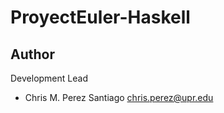# ProyectEuler-Haskell

**Author**
-----------------
Development Lead

 - Chris M. Perez Santiago   chris.perez@upr.edu
